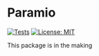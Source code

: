 # Paramio
[![Tests](https://github.com/matbmeijer/paramio/actions/workflows/tests.yaml/badge.svg)](https://github.com/matbmeijer/paramio/actions/workflows/tests.yaml)
[![License: MIT](https://img.shields.io/badge/License-MIT-yellow.svg)](https://opensource.org/licenses/MIT)

This package is in the making
